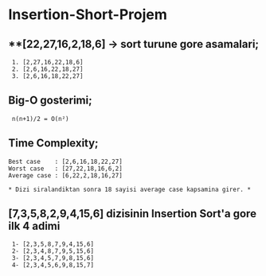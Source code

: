 # Insertion-Short-Projem

## **[22,27,16,2,18,6] -> sort turune gore asamalari;
```
 1. [2,27,16,22,18,6]
 2. [2,6,16,22,18,27]
 3. [2,6,16,18,22,27]
 ```
 
 ## Big-O gosterimi; 
 `  n(n+1)/2 = O(n²) `
  
 ## Time Complexity;
 ```
 Best case    : [2,6,16,18,22,27]
 Worst case   : [27,22,18,16,6,2] 
 Average case : [6,22,2,18,16,27]
 
 * Dizi siralandiktan sonra 18 sayisi average case kapsamina girer. *
 ````
 
 ## [7,3,5,8,2,9,4,15,6] dizisinin Insertion Sort'a gore ilk 4 adimi
 ```
  1- [2,3,5,8,7,9,4,15,6]  
  2- [2,3,4,8,7,9,5,15,6]  
  3- [2,3,4,5,7,9,8,15,6]  
  4- [2,3,4,5,6,9,8,15,7]
 ```
